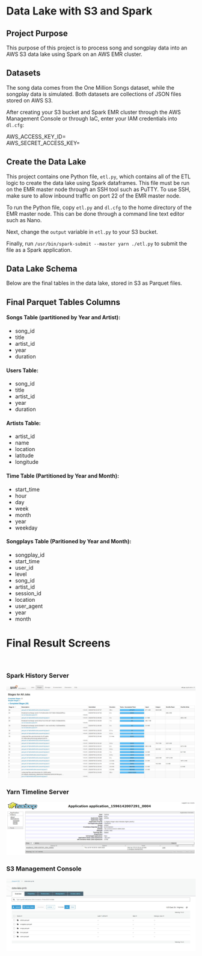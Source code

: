 # Data Lake with S3 and Spark

## Project Purpose
This purpose of this project is to process song and songplay data into an AWS S3 data lake using Spark on an AWS EMR cluster.

## Datasets
The song data comes from the One Million Songs dataset, while the songplay data is simulated. Both datasets are collections of JSON files stored on AWS S3.

After creating your S3 bucket and Spark EMR cluster through the AWS Management Console or through IaC, enter your IAM credentials into `dl.cfg`:

AWS_ACCESS_KEY_ID= 
<br>
AWS_SECRET_ACCESS_KEY= 


## Create the Data Lake

This project contains one Python file, `etl.py`, which contains all of the ETL logic to create the data lake using Spark dataframes.
This file must be run on the EMR master node through an SSH tool such as PuTTY. To use SSH, make sure to allow inbound traffic on port 22 
of the EMR master node.

To run the Python file, copy `etl.py` and `dl.cfg` to the home directory of the EMR master node. This can be done through a command line text editor such as Nano.

Next, change the `output` variable in `etl.py` to your S3 bucket.

Finally, run `/usr/bin/spark-submit --master yarn ./etl.py` to submit the file as a Spark application.


## Data Lake Schema

Below are the final tables in the data lake, stored in S3 as Parquet files.
            
## Final Parquet Tables Columns

#### Songs Table (partitioned by Year and Artist):

* song_id <br>
* title <br>
* artist_id <br>
* year <br>
* duration

#### Users Table:

* song_id <br>
* title <br>
* artist_id <br>
* year <br>
* duration

#### Artists Table:

* artist_id <br>
* name  <br>
* location <br>
* latitude <br>
* longitude

#### Time Table (Partitioned by Year and Month):

* start_time <br>
* hour <br>
* day <br>
* week <br>
* month <br>
* year <br>
* weekday

#### Songplays Table (Paritioned by Year and Month):

* songplay_id <br>
* start_time <br>
* user_id <br>
* level <br>
* song_id <br>
* artist_id <br>
* session_id <br>
* location <br>
* user_agent <br>
* year <br>
* month

# Final Result Screens
<br>

### Spark History Server
<img src='Spark UI.JPG'>
<br>

### Yarn Timeline Server
<img src='Hadoop UI.JPG'>
<br>

### S3 Management Console
<img src='S3 Data Lake.JPG'>
